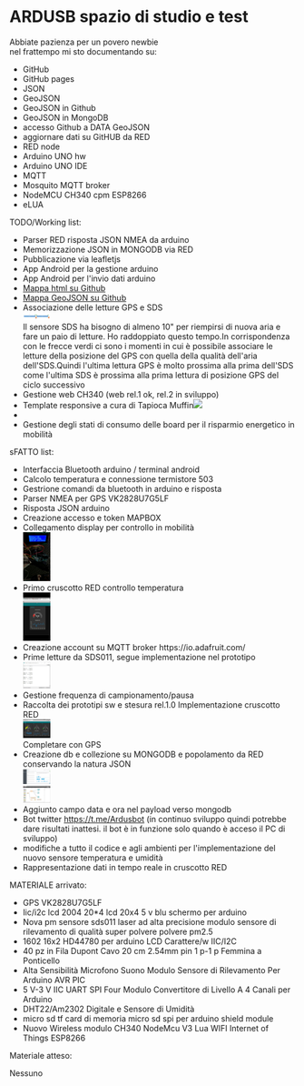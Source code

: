 <h1>ARDUSB spazio di studio e test</h1>

<p>Abbiate pazienza per un povero newbie<br>
nel frattempo mi sto documentando su:</p>
<ul>
<li>GitHub</li>
<li>GitHub pages</li>
<li>JSON</li>
<li>GeoJSON</li>
<li>GeoJSON in Github</li>
<li>GeoJSON in MongoDB</li>
<li>accesso Github a DATA GeoJSON</li>
<li>aggiornare dati su GitHUB da RED</li>
<li>RED node</li>
<li>Arduino UNO hw</li>
<li>Arduino UNO IDE</li>
<li>MQTT</li>
<li>Mosquito MQTT broker</li>
<li>NodeMCU CH340 cpm ESP8266</li>
<li>eLUA</li>
</ul>

<p>TODO/Working list:</p>
<ul>
<li>Parser RED risposta JSON NMEA da arduino</li>
<li>Memorizzazione JSON in MONGODB via RED</li>
<li>Pubblicazione via leafletjs</li>
<li>App Android per la gestione arduino</li>
<li>App Android per l'invio dati arduino</li>
<li><a href="./map.html">Mappa html su Github</a></li>
<li><a href="./mapgjsongithub.geojson">Mappa GeoJSON su Github</a></li>
<li>Associazione delle letture GPS e SDS<br /><a href="https://maxalone.github.io/ardusb/ciclo_ardusb.png"><img width="10%" src="./ciclo_ardusb.png" /></a><br />Il sensore SDS ha bisogno di almeno 10" per riempirsi di nuova aria e fare un paio di letture. Ho raddoppiato questo tempo.In corrispondenza con le frecce verdi ci sono i momenti in cui è possibile associare le letture della posizione del GPS con quella della qualità dell'aria dell'SDS.Quindi l'ultima lettura GPS è molto prossima alla prima dell'SDS come l'ultima SDS è prossima alla prima lettura di posizione GPS del ciclo successivo</li>
<li>Gestione web CH340 (web rel.1 ok, rel.2 in sviluppo)</li>
<li>Template responsive a cura di Tapioca Muffin<a href="https://maxalone.github.io/ardusb/NFa2UnaZ.png"><img width="10%" src="./NFa2UnaZ.png" /></a><br /><li>
<li>Gestione degli stati di consumo delle board per il risparmio energetico in mobilità</li>
</ul>

<p>sFATTO list:</p>
<ul>
<li>Interfaccia Bluetooth arduino / terminal android</li>
<li>Calcolo temperatura e connessione termistore 503</li>
<li>Gestrione comandi da bluetooth in arduino e risposta</li>
<li>Parser NMEA per GPS VK2828U7G5LF</li>
<li>Risposta JSON arduino</li>
<li>Creazione accesso e token MAPBOX</li>
<li>Collegamento display per controllo in mobilità<br /><a href="https://maxalone.github.io/ardusb/WhatsApp Image 2017-05-19 at 18.13.48.jpeg"><img width="10%" src="./WhatsApp Image 2017-05-19 at 18.13.48.jpeg" /></a></li>
<li>Primo cruscotto RED controllo temperatura<br /><a href="https://maxalone.github.io/ardusb/WhatsApp Image 2017-05-18 at 23.25.29.jpeg"><img width="10%" src="./WhatsApp Image 2017-05-18 at 23.25.29.jpeg" /></a></li>
<li>Creazione account su MQTT broker https://io.adafruit.com/</li>
<li>Prime letture da SDS011, segue implementazione nel prototipo<br /><a href="https://maxalone.github.io/ardusb/sds011.JPG"><img width="10%" src="sds011.JPG" /></a></li>
<li>Gestione frequenza di campionamento/pausa</li>
<li>Raccolta dei prototipi sw e stesura rel.1.0 Implementazione cruscotto RED<br /><a href="https://maxalone.github.io/ardusb/ardusb2.JPG"><img width="10%" src="./ardusb2.JPG" /></a><br />Completare con GPS</li>
<li>Creazione db e collezione su MONGODB e popolamento da RED conservando la natura JSON<br /><a href="https://maxalone.github.io/ardusb/mongo.JPG"><img width="10%" src="./mongo.JPG" /></a><br /><a href="https://maxalone.github.io/ardusb/node_mongo.JPG"><img width="10%" src="./node_mongo.JPG" /></a></li>
<li>Aggiunto campo data e ora nel payload verso mongodb</li>
<li>Bot twitter <a href="https://t.me/Ardusbot">https://t.me/Ardusbot</a> (in continuo sviluppo quindi potrebbe dare risultati inattesi. il bot è in funzione solo quando è acceso il PC di sviluppo)</li>
<li>modifiche a tutto il codice e agli ambienti per l'implementazione del nuovo sensore temperatura e umidità</li>
<li>Rappresentazione dati in tempo reale in cruscotto RED</li>

</ul>

<p>MATERIALE arrivato:</p>
<ul>
<li>GPS VK2828U7G5LF</li>
<li>Iic/i2c lcd 2004 20*4 lcd 20x4 5 v blu schermo per arduino</li>
<li>Nova pm sensore sds011 laser ad alta precisione modulo sensore di rilevamento di qualità super polvere polvere pm2.5</li>
<li>1602 16x2 HD44780 per arduino LCD Carattere/w IIC/I2C</li>
<li>40 pz in Fila Dupont Cavo 20 cm 2.54mm pin 1 p-1 p Femmina a Ponticello</li>
<li>Alta Sensibilità Microfono Suono Modulo Sensore di Rilevamento Per Arduino AVR PIC</li>
<li>5 V-3 V IIC UART SPI Four Modulo Convertitore di Livello A 4 Canali per Arduino</li>
<li>DHT22/Am2302 Digitale e Sensore di Umidità</li>
<li>micro sd tf card di memoria micro sd spi per arduino shield module</li>
<li>Nuovo Wireless modulo CH340 NodeMcu V3 Lua WIFI Internet of Things ESP8266</li>
</ul>

<p>Materiale atteso:</p>
<p>Nessuno</p>
